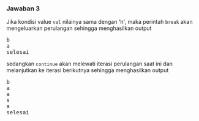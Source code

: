 ### Jawaban 3

Jika kondisi value `val` nilainya sama dengan 'h', maka perintah `break` akan mengeluarkan perulangan sehingga menghasilkan output

<pre>
b
a
selesai
</pre>

sedangkan `continue` akan melewati iterasi perulangan saat ini dan melanjutkan ke iterasi berikutnya sehingga menghasilkan output

<pre>
b
a
a
s
a
selesai
</pre>
